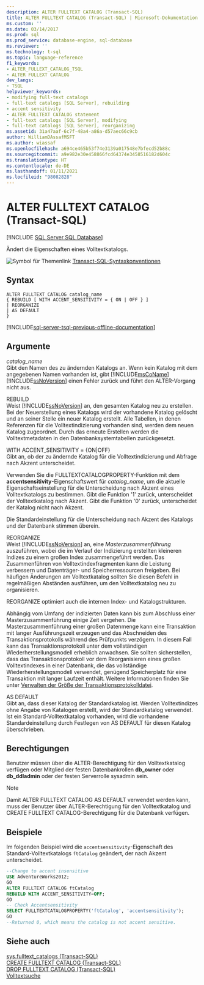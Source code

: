 ```yaml
---
description: ALTER FULLTEXT CATALOG (Transact-SQL)
title: ALTER FULLTEXT CATALOG (Transact-SQL) | Microsoft-Dokumentation
ms.custom: ''
ms.date: 03/14/2017
ms.prod: sql
ms.prod_service: database-engine, sql-database
ms.reviewer: ''
ms.technology: t-sql
ms.topic: language-reference
f1_keywords:
- ALTER_FULLEXT_CATALOG_TSQL
- ALTER FULLEXT CATALOG
dev_langs:
- TSQL
helpviewer_keywords:
- modifying full-text catalogs
- full-text catalogs [SQL Server], rebuilding
- accent sensitivity
- ALTER FULLTEXT CATALOG statement
- full-text catalogs [SQL Server], modifying
- full-text catalogs [SQL Server], reorganizing
ms.assetid: 31a47aaf-6c7f-48a4-a86a-d57aec66c9cb
author: WilliamDAssafMSFT
ms.author: wiassaf
ms.openlocfilehash: a694ce465b53f74e3139a017548e7bfecd52b88c
ms.sourcegitcommit: a9e982e30e458866fcd64374e3458516182d604c
ms.translationtype: HT
ms.contentlocale: de-DE
ms.lasthandoff: 01/11/2021
ms.locfileid: "98082828"
---
```

# <a name="alter-fulltext-catalog-transact-sql"></a>ALTER FULLTEXT CATALOG (Transact-SQL)
[!INCLUDE [SQL Server SQL Database](../../includes/applies-to-version/sql-asdb.md)]

  Ändert die Eigenschaften eines Volltextkatalogs.  
  
 ![Symbol für Themenlink](../../database-engine/configure-windows/media/topic-link.gif "Symbol für Themenlink") [Transact-SQL-Syntaxkonventionen](../../t-sql/language-elements/transact-sql-syntax-conventions-transact-sql.md)  
  
## <a name="syntax"></a>Syntax  
  
```syntaxsql 
ALTER FULLTEXT CATALOG catalog_name   
{ REBUILD [ WITH ACCENT_SENSITIVITY = { ON | OFF } ]  
| REORGANIZE  
| AS DEFAULT   
}  
```  
  
[!INCLUDE[sql-server-tsql-previous-offline-documentation](../../includes/sql-server-tsql-previous-offline-documentation.md)]

## <a name="arguments"></a>Argumente
 *catalog_name*  
 Gibt den Namen des zu ändernden Katalogs an. Wenn kein Katalog mit dem angegebenen Namen vorhanden ist, gibt [!INCLUDE[msCoName](../../includes/msconame-md.md)] [!INCLUDE[ssNoVersion](../../includes/ssnoversion-md.md)] einen Fehler zurück und führt den ALTER-Vorgang nicht aus.  
  
 REBUILD  
 Weist [!INCLUDE[ssNoVersion](../../includes/ssnoversion-md.md)] an, den gesamten Katalog neu zu erstellen. Bei der Neuerstellung eines Katalogs wird der vorhandene Katalog gelöscht und an seiner Stelle ein neuer Katalog erstellt. Alle Tabellen, in denen Referenzen für die Volltextindizierung vorhanden sind, werden dem neuen Katalog zugeordnet. Durch das erneute Erstellen werden die Volltextmetadaten in den Datenbanksystemtabellen zurückgesetzt.  
  
 WITH ACCENT_SENSITIVITY = {ON|OFF}  
 Gibt an, ob der zu ändernde Katalog für die Volltextindizierung und Abfrage nach Akzent unterscheidet.  
  
 Verwenden Sie die FULLTEXTCATALOGPROPERTY-Funktion mit dem **accentsensitivity**-Eigenschaftswert für *catalog_name*, um die aktuelle Eigenschaftseinstellung für die Unterscheidung nach Akzent eines Volltextkatalogs zu bestimmen. Gibt die Funktion '1' zurück, unterscheidet der Volltextkatalog nach Akzent. Gibt die Funktion '0' zurück, unterscheidet der Katalog nicht nach Akzent.  
  
 Die Standardeinstellung für die Unterscheidung nach Akzent des Katalogs und der Datenbank stimmen überein.  
  
 REORGANIZE  
 Weist [!INCLUDE[ssNoVersion](../../includes/ssnoversion-md.md)] an, eine *Masterzusammenführung* auszuführen, wobei die im Verlauf der Indizierung erstellten kleineren Indizes zu einem großen Index zusammengeführt werden. Das Zusammenführen von Volltextindexfragmenten kann die Leistung verbessern und Datenträger- und Speicherressourcen freigeben. Bei häufigen Änderungen am Volltextkatalog sollten Sie diesen Befehl in regelmäßigen Abständen ausführen, um den Volltextkatalog neu zu organisieren.  
  
 REORGANIZE optimiert auch die internen Index- und Katalogstrukturen.  
  
 Abhängig vom Umfang der indizierten Daten kann bis zum Abschluss einer Masterzusammenführung einige Zeit vergehen. Die Masterzusammenführung einer großen Datenmenge kann eine Transaktion mit langer Ausführungszeit erzeugen und das Abschneiden des Transaktionsprotokolls während des Prüfpunkts verzögern. In diesem Fall kann das Transaktionsprotokoll unter dem vollständigen Wiederherstellungsmodell erheblich anwachsen. Sie sollten sicherstellen, dass das Transaktionsprotokoll vor dem Reorganisieren eines großen Volltextindexes in einer Datenbank, die das vollständige Wiederherstellungsmodell verwendet, genügend Speicherplatz für eine Transaktion mit langer Laufzeit enthält. Weitere Informationen finden Sie unter [Verwalten der Größe der Transaktionsprotokolldatei](../../relational-databases/logs/manage-the-size-of-the-transaction-log-file.md).  
  
 AS DEFAULT  
 Gibt an, dass dieser Katalog der Standardkatalog ist. Werden Volltextindizes ohne Angabe von Katalogen erstellt, wird der Standardkatalog verwendet. Ist ein Standard-Volltextkatalog vorhanden, wird die vorhandene Standardeinstellung durch Festlegen von AS DEFAULT für diesen Katalog überschrieben.  
  
## <a name="permissions"></a>Berechtigungen  
 Benutzer müssen über die ALTER-Berechtigung für den Volltextkatalog verfügen oder Mitglied der festen Datenbankrollen **db_owner** oder **db_ddladmin** oder der festen Serverrolle sysadmin sein.  
  
> [!NOTE]  
>  Damit ALTER FULLTEXT CATALOG AS DEFAULT verwendet werden kann, muss der Benutzer über ALTER-Berechtigung für den Volltextkatalog und CREATE FULLTEXT CATALOG-Berechtigung für die Datenbank verfügen.  
  
## <a name="examples"></a>Beispiele  
 Im folgenden Beispiel wird die `accentsensitivity`-Eigenschaft des Standard-Volltextkatalogs `ftCatalog` geändert, der nach Akzent unterscheidet.  
  
```sql  
--Change to accent insensitive  
USE AdventureWorks2012;  
GO  
ALTER FULLTEXT CATALOG ftCatalog   
REBUILD WITH ACCENT_SENSITIVITY=OFF;  
GO  
-- Check Accentsensitivity  
SELECT FULLTEXTCATALOGPROPERTY('ftCatalog', 'accentsensitivity');  
GO  
--Returned 0, which means the catalog is not accent sensitive.  
```  
  
## <a name="see-also"></a>Siehe auch  
 [sys.fulltext_catalogs &#40;Transact-SQL&#41;](../../relational-databases/system-catalog-views/sys-fulltext-catalogs-transact-sql.md)   
 [CREATE FULLTEXT CATALOG &#40;Transact-SQL&#41;](../../t-sql/statements/create-fulltext-catalog-transact-sql.md)   
 [DROP FULLTEXT CATALOG &#40;Transact-SQL&#41;](../../t-sql/statements/drop-fulltext-catalog-transact-sql.md)   
 [Volltextsuche](../../relational-databases/search/full-text-search.md)  
  
  
